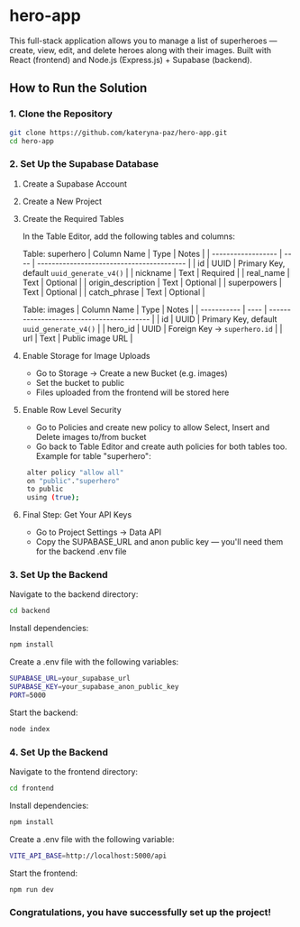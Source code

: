 # hero-app

This full-stack application allows you to manage a list of superheroes — create, view, edit, and delete heroes along with their images. Built with React (frontend) and Node.js (Express.js) + Supabase (backend).

## How to Run the Solution

### 1. Clone the Repository

```bash
git clone https://github.com/kateryna-paz/hero-app.git
cd hero-app
```

### 2. Set Up the Supabase Database

1. Create a Supabase Account
2. Create a New Project
3. Create the Required Tables

   In the Table Editor, add the following tables and columns:

   Table: superhero
   | Column Name | Type | Notes |
   | ------------------ | ---- | ----------------------------------------- |
   | id | UUID | Primary Key, default `uuid_generate_v4()` |
   | nickname | Text | Required |
   | real_name | Text | Optional |
   | origin_description | Text | Optional |
   | superpowers | Text | Optional |
   | catch_phrase | Text | Optional |

   Table: images
   | Column Name | Type | Notes |
   | ----------- | ---- | ----------------------------------------- |
   | id | UUID | Primary Key, default `uuid_generate_v4()` |
   | hero_id | UUID | Foreign Key → `superhero.id` |
   | url | Text | Public image URL |

4. Enable Storage for Image Uploads

   - Go to Storage → Create a new Bucket (e.g. images)
   - Set the bucket to public
   - Files uploaded from the frontend will be stored here

5. Enable Row Level Security

   - Go to Policies and create new policy to allow Select, Insert and Delete images to/from bucket
   - Go back to Table Editor and create auth policies for both tables too. Example for table "superhero":

   ```bash
    alter policy "allow all"
    on "public"."superhero"
    to public
    using (true);

   ```

6. Final Step: Get Your API Keys
   - Go to Project Settings → Data API
   - Copy the SUPABASE_URL and anon public key — you'll need them for the backend .env file

### 3. Set Up the Backend

Navigate to the backend directory:

```bash
cd backend
```

Install dependencies:

```bash
npm install
```

Create a .env file with the following variables:

```bash
SUPABASE_URL=your_supabase_url
SUPABASE_KEY=your_supabase_anon_public_key
PORT=5000
```

Start the backend:

```bash
node index
```

### 4. Set Up the Backend

Navigate to the frontend directory:

```bash
cd frontend
```

Install dependencies:

```bash
npm install
```

Create a .env file with the following variable:

```bash
VITE_API_BASE=http://localhost:5000/api
```

Start the frontend:

```bash
npm run dev
```

### Congratulations, you have successfully set up the project!
